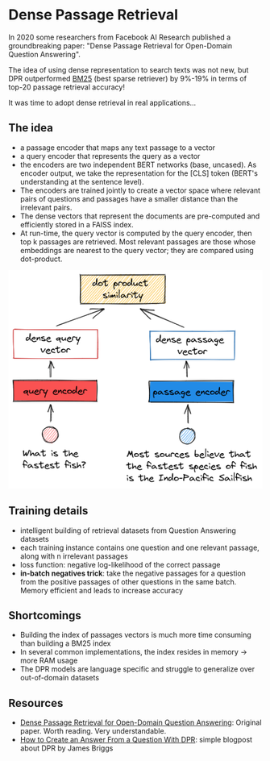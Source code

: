 # Dense Passage Retrieval

In 2020 some researchers from Facebook AI Research published a groundbreaking paper: "Dense Passage Retrieval for Open-Domain Question Answering".

The idea of using dense representation to search texts was not new, but DPR outperformed [BM25](sparse-bm25.md) (best sparse retriever) by 9%-19% in terms of top-20 passage retrieval accuracy!

It was time to adopt dense retrieval in real applications...

## The idea
- a passage encoder that maps any text passage to a vector
- a query encoder that represents the query as a vector
- the encoders are two independent BERT networks (base, uncased). As encoder output, we take the representation for the \[CLS\] token (BERT's understanding at the sentence level).
- The encoders are trained jointly to create a vector space where relevant pairs of questions and passages have a smaller distance than the irrelevant pairs.
- The dense vectors that represent the documents are pre-computed and efficiently stored in a FAISS index.
- At run-time, the query vector is computed by the query encoder, then top k passages are retrieved. Most relevant passages are those whose embeddings are nearest to the query vector; they are compared using dot-product.

![Dense Passage Retriever at run-time](../images/dpr.png)

## Training details
- intelligent building of retrieval datasets from Question Answering datasets
- each training instance contains one question and one relevant passage, along with n irrelevant passages 
- loss function: negative log-likelihood of the correct passage
- **in-batch negatives trick**: take the negative passages for a question from the positive passages of other questions in the same batch. Memory efficient and leads to increase accuracy

## Shortcomings
- Building the index of passages vectors is much more time consuming than building a BM25 index
- In several common implementations, the index resides in memory -> more RAM usage
- The DPR models are language specific and struggle to generalize over out-of-domain datasets 

## Resources
- [Dense Passage Retrieval for Open-Domain Question Answering](https://arxiv.org/abs/2004.04906): Original paper. Worth reading. Very understandable.
- [How to Create an Answer From a Question With DPR](https://towardsdatascience.com/how-to-create-an-answer-from-a-question-with-dpr-d76e29cc5d60): simple blogpost about DPR by James Briggs
